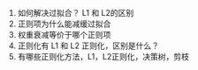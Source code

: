 1. 如何解决过拟合？ L1 和 L2的区别
2. 正则项为什么能减缓过拟合
3. 权重衰减等价于哪个正则项
4. 正则化有 L1 和 L2 正则化，区别是什么？
5. 有哪些正则化方法，L1，L2正则化，决策树，剪枝